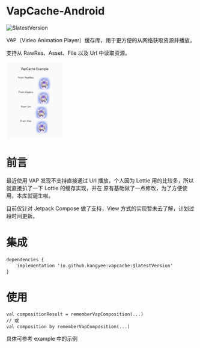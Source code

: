 # VapCache-Android

![$latestVersion](https://maven-badges.herokuapp.com/maven-central/io.github.kangyee/vapcache/badge.svg)

VAP（Video Animation Player）缓存库，用于更方便的从网络获取资源并播放。

支持从 RawRes、Asset、File 以及 Url 中读取资源。

<img src="https://github.com/KangYee/vapcache-android/blob/main/preview.jpg" alt="preview.jpg" width="30%" />

# 前言

最近使用 VAP 发现不支持直接通过 Url 播放，个人因为 Lottie 用的比较多，所以就直接扒了一下 Lottie 的缓存实现，并在
原有基础做了一点修改，为了方便使用，本库就诞生啦。

目前仅针对 Jetpack Compose 做了支持，View 方式的实现暂未去了解，计划过段时间更新。

# 集成

```
dependencies {
    implementation 'io.github.kangyee:vapcache:$latestVersion'
}
```

# 使用

```
val compositionResult = rememberVapComposition(...)
// 或
val composition by rememberVapComposition(...)
```

具体可参考 example 中的示例